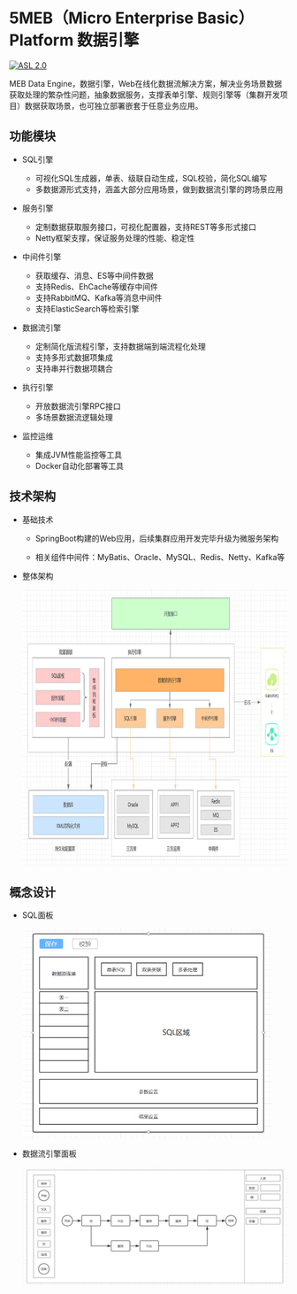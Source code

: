 5MEB（Micro Enterprise Basic）Platform 数据引擎
========

[![ASL 2.0](https://img.shields.io/hexpm/l/plug.svg)](https://github.com/Activiti/Activiti/blob/master/LICENSE.txt)

MEB Data Engine，数据引擎，Web在线化数据流解决方案，解决业务场景数据获取处理的繁杂性问题，抽象数据服务，支撑表单引擎、规则引擎等（集群开发项目）数据获取场景，也可独立部署嵌套于任意业务应用。

功能模块
--------------------

* SQL引擎

    * 可视化SQL生成器，单表、级联自动生成，SQL校验，简化SQL编写
    * 多数据源形式支持，涵盖大部分应用场景，做到数据流引擎的跨场景应用
    
* 服务引擎

    * 定制数据获取服务接口，可视化配置器，支持REST等多形式接口
    * Netty框架支撑，保证服务处理的性能、稳定性

* 中间件引擎

    * 获取缓存、消息、ES等中间件数据
    * 支持Redis、EhCache等缓存中间件
    * 支持RabbitMQ、Kafka等消息中间件
    * 支持ElasticSearch等检索引擎
  
* 数据流引擎

    * 定制简化版流程引擎，支持数据端到端流程化处理
    * 支持多形式数据项集成
    * 支持串并行数据项耦合

* 执行引擎

    * 开放数据流引擎RPC接口
    * 多场景数据流逻辑处理
    
* 监控运维

    * 集成JVM性能监控等工具
    * Docker自动化部署等工具

技术架构
--------------------
* 基础技术

   * SpringBoot构建的Web应用，后续集群应用开发完毕升级为微服务架构
   
   * 相关组件中间件：MyBatis、Oracle、MySQL、Redis、Netty、Kafka等

* 整体架构

	<img src="README.assets/1578322653163.png" alt="1578318453219" height="500" width="800" />

概念设计
--------------------

* SQL面板

  <img src="README.assets/1578318453219.png" alt="1578318453219" height="380" width="450" />

* 数据流引擎面板

  <img src="README.assets/1578318603386.png" alt="1578318603386" style="zoom: 50%;" />